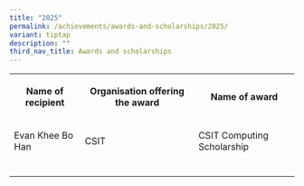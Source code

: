 ```yaml
---
title: "2025"
permalink: /achievements/awards-and-scholarships/2025/
variant: tiptap
description: ""
third_nav_title: Awards and scholarships
---
```

<table style="minWidth: 75px">
<colgroup>
<col>
<col>
<col>
</colgroup>
<tbody>
<tr>
<th rowspan="1" colspan="1">
<p>Name of recipient</p>
</th>
<th rowspan="1" colspan="1">
<p><strong>Organisation offering the award</strong>
</p>
</th>
<th rowspan="1" colspan="1">
<p>Name of award</p>
</th>
</tr>
<tr>
<td rowspan="1" colspan="1">
<p>Evan Khee Bo Han</p>
</td>
<td rowspan="1" colspan="1">
<p>CSIT</p>
</td>
<td rowspan="1" colspan="1">
<p>CSIT Computing Scholarship</p>
</td>
</tr>
<tr>
<td rowspan="1" colspan="1">
<p></p>
</td>
<td rowspan="1" colspan="1">
<p></p>
</td>
<td rowspan="1" colspan="1">
<p></p>
</td>
</tr>
</tbody>
</table>
<p></p>